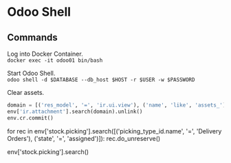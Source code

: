 # Odoo Shell

## Commands

Log into Docker Container.  
`docker exec -it odoo01 bin/bash`

Start Odoo Shell.  
`odoo shell -d $DATABASE --db_host $HOST -r $USER -w $PASSWORD`

Clear assets.  
```python
domain = [('res_model', '=', 'ir.ui.view'), ('name', 'like', 'assets_')]
env['ir.attachment'].search(domain).unlink()
env.cr.commit()
```


for rec in env['stock.picking'].search([('picking_type_id.name', '=', 'Delivery Orders'), ('state', '=', 'assigned')]):
  rec.do_unreserve()
  
  
  env['stock.picking'].search()